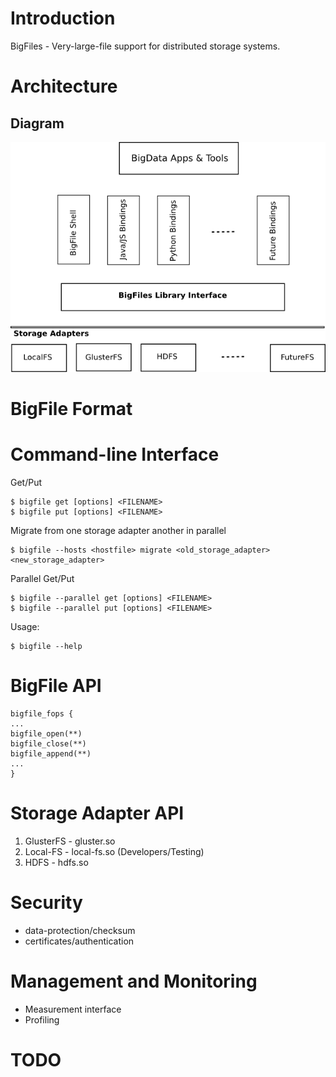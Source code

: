 Introduction
=====
BigFiles - Very-large-file support for distributed storage systems.

Architecture
=====

## Diagram
<center>
<img src="https://github.com/Harshavardhana/BigFiles/raw/master/BigFiles-Architecture.png" alt="BigFiles Architecture Diagram">
</center>

BigFile Format
=====

Command-line Interface
=====

Get/Put
~~~
$ bigfile get [options] <FILENAME>
$ bigfile put [options] <FILENAME>
~~~

Migrate from one storage adapter another in parallel
~~~
$ bigfile --hosts <hostfile> migrate <old_storage_adapter> <new_storage_adapter>
~~~

Parallel Get/Put
~~~
$ bigfile --parallel get [options] <FILENAME>
$ bigfile --parallel put [options] <FILENAME>
~~~

Usage:
~~~
$ bigfile --help
~~~

BigFile API
=====
~~~
bigfile_fops {
...
bigfile_open(**)
bigfile_close(**)
bigfile_append(**)
...
}
~~~
Storage Adapter API
=====
1. GlusterFS - gluster.so
2. Local-FS - local-fs.so (Developers/Testing)
3. HDFS - hdfs.so

Security
=====
- data-protection/checksum
- certificates/authentication

Management and Monitoring
=====
- Measurement interface
- Profiling

TODO
=====